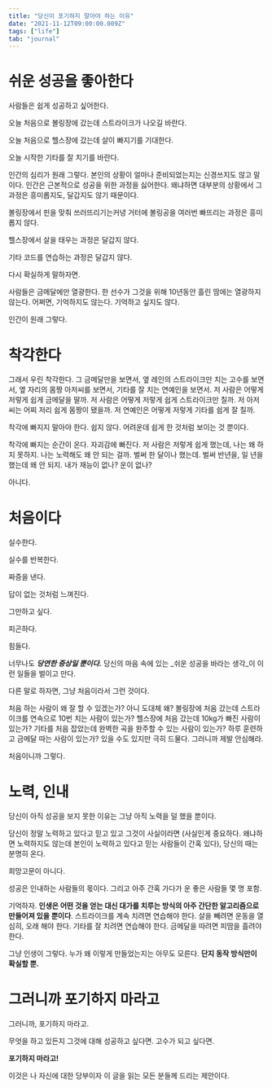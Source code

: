 ```yaml
---
title: "당신이 포기하지 말아야 하는 이유"
date: "2021-11-12T09:00:00.009Z"
tags: ["life"]
tab: "journal"
---
```


# 쉬운 성공을 좋아한다

사람들은 쉽게 성공하고 싶어한다.

오늘 처음으로 볼링장에 갔는데 스트라이크가 나오길 바란다.

오늘 처음으로 헬스장에 갔는데 살이 빠지기를 기대한다.

오늘 시작한 기타를 잘 치기를 바란다.

인간의 심리가 원래 그렇다. 본인의 상황이 얼마나 준비되었는지는 신경쓰지도 않고 말이다. 인간은 근본적으로 성공을 위한 과정을 싫어한다. 왜냐하면 대부분의 상황에서 그 과정은 흥미롭지도, 달갑지도 않기 때문이다.

볼링장에서 핀을 맞춰 쓰러뜨리기는커녕 거터에 볼링공을 여러번 빠뜨리는 과정은 흥미롭지 않다.

헬스장에서 살을 태우는 과정은 달갑지 않다.

기타 코드를 연습하는 과정은 달갑지 않다.

다시 확실하게 말하자면.

사람들은 금메달에만 열광한다.
한 선수가 그것을 위해 10년동안 흘린 땀에는 열광하지 않는다. 어쩌면, 기억하지도 않는다. 기억하고 싶지도 않다.

인간이 원래 그렇다.

# 착각한다

그래서 우린 착각한다. 그 금메달만을 보면서, 옆 레인의 스트라이크만 치는 고수를 보면서, 옆 자리의 몸짱 아저씨를 보면서, 기타를 잘 치는 연예인을 보면서. 저 사람은 어떻게 저렇게 쉽게 금메달을 딸까. 저 사람은 어떻게 저렇게 쉽게 스트라이크만 칠까. 저 아저씨는 어찌 저리 쉽게 몸짱이 됐을까. 저 연예인은 어떻게 저렇게 기타를 쉽게 잘 칠까.

착각에 빠지지 말아야 한다. 쉽지 않다. 어려운데 쉽게 한 것처럼 보이는 것 뿐이다.

착각에 빠지는 순간이 온다. 자괴감에 빠진다. 저 사람은 저렇게 쉽게 했는데, 나는 왜 하지 못하지. 나는 노력해도 왜 안 되는 걸까. 벌써 한 달이나 했는데. 벌써 반년을, 일 년을 했는데 왜 안 되지. 내가 재능이 없나? 운이 없나?

아니다.

# 처음이다

실수한다.

실수를 반복한다.

짜증을 낸다.

답이 없는 것처럼 느껴진다.

그만하고 싶다.

피곤하다.

힘들다.

너무나도 _**당연한 증상일 뿐이다.**_ 당신의 마음 속에 있는 _쉬운 성공을 바라는 생각_이 이런 일들을 벌이고 만다.

다른 말로 하자면, 그냥 처음이라서 그런 것이다.

처음 하는 사람이 왜 잘 할 수 있겠는가? 아니 도대체 왜? 볼링장에 처음 갔는데 스트라이크를 연속으로 10번 치는 사람이 있는가? 헬스장에 처음 갔는데 10kg가 빠진 사람이 있는가? 기타를 처음 잡았는데 완벽한 곡을 완주할 수 있는 사람이 있는가? 하루 훈련하고 금메달 따는 사람이 있는가? 있을 수도 있지만 극히 드물다. 그러니까 제발 안심해라.

처음이니까 그렇다.

# 노력, 인내

당신이 아직 성공을 보지 못한 이유는 그냥 아직 노력을 덜 했을 뿐이다.

당신이 정말 노력하고 있다고 믿고 있고 그것이 사실이라면 (사실인게 중요하다. 왜냐하면 노력하지도 않는데 본인이 노력하고 있다고 믿는 사람들이 간혹 있다), 당신의 때는 분명히 온다.

희망고문이 아니다.

성공은 인내하는 사람들의 몫이다. 그리고 아주 간혹 가다가 운 좋은 사람들 몇 명 포함.

기억하자. **인생은 어떤 것을 얻는 대신 대가를 치루는 방식의 아주 간단한 알고리즘으로 만들어져 있을 뿐이다**. 스트라이크를 계속 치려면 연습해야 한다. 살을 빼려면 운동을 열심히, 오래 해야 한다. 기타를 잘 치려면 연습해야 한다. 금메달을 따려면 피땀을 흘려야 한다.

그냥 인생이 그렇다. 누가 왜 이렇게 만들었는지는 아무도 모른다. **단지 동작 방식만이 확실할 뿐.**

# 그러니까 포기하지 마라고

그러니까, 포기하지 마라고.

무엇을 하고 있든지 그것에 대해 성공하고 싶다면. 고수가 되고 싶다면.

**포기하지 마라고!**

이것은 나 자신에 대한 당부이자 이 글을 읽는 모든 분들께 드리는 제안이다.
